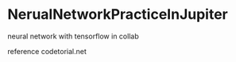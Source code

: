 # NerualNetworkPracticeInJupiter
neural network with tensorflow in collab

reference
codetorial.net
